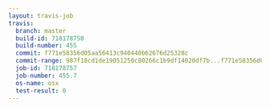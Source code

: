 ```yaml
---
layout: travis-job
travis:
  branch: master
  build-id: 718178750
  build-number: 455
  commit: f771e58356d05aa56413c940440b62676d25328c
  commit-range: 987f18cd1de19051250c80266c1b9df14020df7b...f771e58356d05aa56413c940440b62676d25328c
  job-id: 718178757
  job-number: 455.7
  os-name: osx
  test-result: 0
---
```

